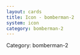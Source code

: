 ```yaml
---
layout: cards
title: Icon - bomberman-2
system: icon
category: bomberman-2
---
```

<div class="alert alert-secondary mb-4"><span class="i18n innerHTML-category">Category: </span><span class="i18n innerHTML-cat-bomberman-2">bomberman-2</span></div>
